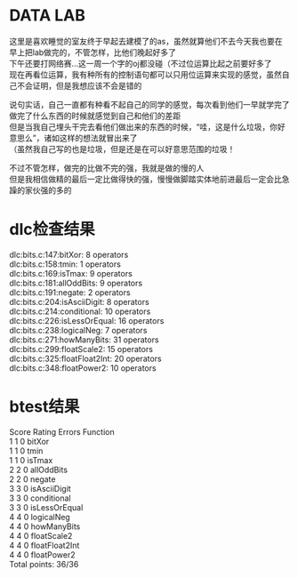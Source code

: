 # DATA LAB
这里是喜欢睡觉的室友终于早起去建模了的as，虽然就算他们不去今天我也要在早上把lab做完的，不管怎样，比他们晚起好多了  
下午还要打网络赛...这一周一个字的oj都没碰（不过位运算比起之前要好多了  
现在再看位运算，我有种所有的控制语句都可以只用位运算来实现的感觉，虽然自己不会证明，但是我想应该不会是错的  
  
说句实话，自己一直都有种看不起自己的同学的感觉，每次看到他们一早就学完了做完了什么东西的时候就感觉到自己和他们的差距  
但是当我自己埋头干完去看他们做出来的东西的时候，“哇，这是什么垃圾，你好意思么”，诸如这样的想法就冒出来了  
（虽然我自己写的也是垃圾，但是还是在可以好意思范围的垃圾！  
  
不过不管怎样，做完的比做不完的强，我就是做的慢的人  
但是我相信做精的最后一定比做得快的强，慢慢做脚踏实体地前进最后一定会比急躁的家伙强的多的  
  
# dlc检查结果
dlc:bits.c:147:bitXor: 8 operators  
dlc:bits.c:158:tmin: 1 operators  
dlc:bits.c:169:isTmax: 9 operators  
dlc:bits.c:181:allOddBits: 9 operators  
dlc:bits.c:191:negate: 2 operators  
dlc:bits.c:204:isAsciiDigit: 8 operators  
dlc:bits.c:214:conditional: 10 operators  
dlc:bits.c:226:isLessOrEqual: 16 operators  
dlc:bits.c:238:logicalNeg: 7 operators  
dlc:bits.c:271:howManyBits: 31 operators  
dlc:bits.c:299:floatScale2: 15 operators  
dlc:bits.c:325:floatFloat2Int: 20 operators  
dlc:bits.c:348:floatPower2: 10 operators  
   
# btest结果
Score	Rating	Errors	Function  
 1	1	0	bitXor  
 1	1	0	tmin  
 1	1	0	isTmax  
 2	2	0	allOddBits  
 2	2	0	negate  
 3	3	0	isAsciiDigit  
 3	3	0	conditional  
 3	3	0	isLessOrEqual  
 4	4	0	logicalNeg  
 4	4	0	howManyBits  
 4	4	0	floatScale2  
 4	4	0	floatFloat2Int  
 4	4	0	floatPower2  
Total points: 36/36  

